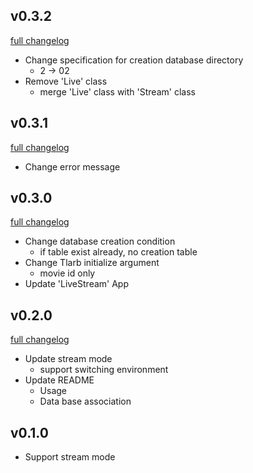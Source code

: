 ## v0.3.2
[full changelog](http://github.com/ysato5654/tlarb/compare/v0.3.1...v0.3.2)

* Change specification for creation database directory
	- 2 -> 02
* Remove 'Live' class
	- merge 'Live' class with 'Stream' class

## v0.3.1
[full changelog](http://github.com/ysato5654/tlarb/compare/v0.3.0...v0.3.1)

* Change error message

## v0.3.0
[full changelog](http://github.com/ysato5654/tlarb/compare/v0.2.0...v0.3.0)

* Change database creation condition
	- if table exist already, no creation table
* Change Tlarb initialize argument
	- movie id only
* Update 'LiveStream' App

## v0.2.0
[full changelog](http://github.com/ysato5654/tlarb/compare/v0.1.0...v0.2.0)

* Update stream mode
	- support switching environment
* Update README
	- Usage
	- Data base association

## v0.1.0

* Support stream mode
